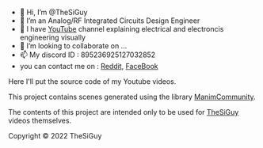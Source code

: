 - 👋 Hi, I’m @TheSiGuy
- 👀 I’m an Analog/RF Integrated Circuits Design Engineer
- 🌱 I have [YouTube](https://www.youtube.com/c/TheSiGuyEN) channel explaining electrical and electroncis engineering visually
- 💞️ I’m looking to collaborate on ...
- 📫 My discord ID : 895236925127032852
- you can contact me on : [Reddit](https://www.reddit.com/user/The_SiGuy), [FaceBook](https://www.facebook.com/thesiguyEN)

Here I'll put the source code of my Youtube videos.

This project contains scenes generated using the library [ManimCommunity](https://github.com/ManimCommunity/manim).

The contents of this project are intended only to be used for [TheSiGuy](https://www.youtube.com/c/TheSiGuyEN) videos themselves.

Copyright © 2022 TheSiGuy





